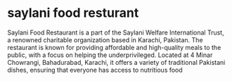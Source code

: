 # saylani food resturant
 Saylani Food Restaurant is a part of the Saylani Welfare International Trust, a renowned charitable organization based in Karachi, Pakistan. The restaurant is known for providing affordable and high-quality meals to the public, with a focus on helping the underprivileged. Located at 4 Minar Chowrangi, Bahadurabad, Karachi, it offers a variety of traditional Pakistani dishes, ensuring that everyone has access to nutritious food
